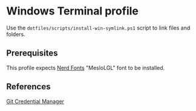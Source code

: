 # Windows Terminal profile

Use the `dotfiles/scripts/install-win-symlink.ps1` script to link files and folders.

## Prerequisites

This profile expects [Nerd Fonts](https://github.com/ryanoasis/nerd-fonts) "MesloLGL" font to be installed.

## References

[Git Credential Manager](https://learn.microsoft.com/en-us/windows/wsl/tutorials/wsl-git#git-credential-manager-setup)
